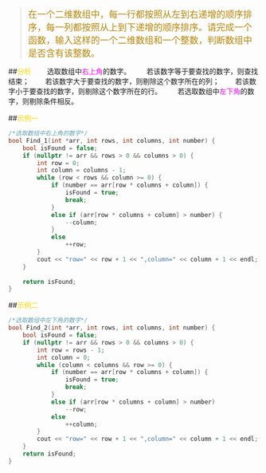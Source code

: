 ><font size=4 color=#B8860B>在一个二维数组中，每一行都按照从左到右递增的顺序排序，每一列都按照从上到下递增的顺序排序。请完成一个函数，输入这样的一个二维数组和一个整数，判断数组中是否含有该整数。</font>

##<font color=#FFD700>分析</font>
　　选取数组中<font color=#FF00FF>右上角</font>的数字。
　　若该数字等于要查找的数字，则查找结束；
　　若该数字大于要查找的数字，则剔除这个数字所在的列；
　　若该数字小于要查找的数字，则剔除这个数字所在的行。
　　若选取数组中<font color=#FF00FF>左下角</font>的数字，则剔除条件相反。

##<font color=#FFD700>示例一</font>
```C++
/*选取数组中右上角的数字*/
bool Find_1(int *arr, int rows, int columns, int number) {
	bool isFound = false;
	if (nullptr != arr && rows > 0 && columns > 0) {
		int row = 0;
		int column = columns - 1;
		while (row < rows && column >= 0) {
			if (number == arr[row * columns + column]) {
				isFound = true;
				break;
			}
			else if (arr[row * columns + column] > number) {
				--column;
			}
			else
				++row;
		}
		cout << "row=" << row + 1 << ",column=" << column + 1 << endl;
	}
	
	return isFound;
}
```

##<font color=#FFD700>示例二</font>
```C++
/*选取数组中左下角的数字*/
bool Find_2(int *arr, int rows, int columns, int number) {
	bool isFound = false;
	if (nullptr != arr && rows > 0 && columns > 0) {
		int row = rows - 1;
		int column = 0;
		while (column < columns && row >= 0) {
			if (number == arr[row * columns + column]) {
				isFound = true;
				break;
			}
			else if (arr[row * columns + column] > number)
				--row;
			else
				++column;
		}
		cout << "row=" << row + 1 << ",column=" << column + 1 << endl;
	}
	return isFound;
}
```